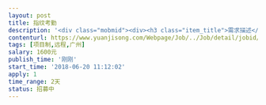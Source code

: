 ```yaml
---                
layout: post       
title: 指纹考勤           
description: '<div class="mobmid"><div><h3 class="item_title">需求描述</h3><p>1.应用场景<br/>我们是培训机构，分校遍布全国，数量大于100家。学生到，按指纹，发通知给家长；学生走，按指纹，通知家长。<br/>通知可选短信、app推送、微信公众号推送。<br/> <br/>2.指纹机需在500元以下，最好比较精致<br/>像钉钉考勤机，才100多，非常好，可惜它只能把数据送到自己的云端。<br/> <br/>3.指纹机采集指纹方便，数据有保障，用wifi通信。<br/>平时签到签离时，快捷识别，即时通过wifi直传公网上的服务器，服务器向指定的人发送消息，订阅了消息的人即收到消息。<br/>网络有故障时，可以暂存数据，一旦网络恢复，则自动上传数据到服务器。<br/> <br/>4.程序效率高，不要用低效的方法。</p></div><!--info end--></div>'     
contenturl: https://www.yuanjisong.com/Webpage/Job/../Job/detail/jobid/101591      
tags: [项目制,远程,广州]            
salary: 1600元          
publish_time: '刚刚'         
start_time: '2018-06-20 11:12:02'           
apply: 1                   
time_range: 2天              
status: 招募中                  
---                 
```

